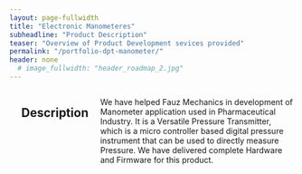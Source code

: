 ```yaml
---
layout: page-fullwidth
title: "Electronic Manometeres"
subheadline: "Product Description"
teaser: "Overview of Product Development sevices provided"
permalink: "/portfolio-dpt-manometer/"
header: none
  # image_fullwidth: "header_roadmap_2.jpg"
---
```


<div class="row">
<div class="medium-4 medium-push-8 columns" markdown="1">

</div><!-- /.medium-4.columns -->

<div class="medium-8 medium-pull-4 columns" markdown="1">


<img class="t60" src="{{ site.urlimg }}portfolio_dpt_manometer.jpg" alt="">

## Description

We have helped Fauz Mechanics in development of Manometer application used
in Pharmaceutical Industry. It is a Versatile Pressure Transmitter, which is a micro
controller based digital pressure instrument that can be used to directly measure
Pressure. We have delivered complete Hardware and Firmware for this product.



</div><!-- /.medium-8.columns -->
</div><!-- /.row -->
 